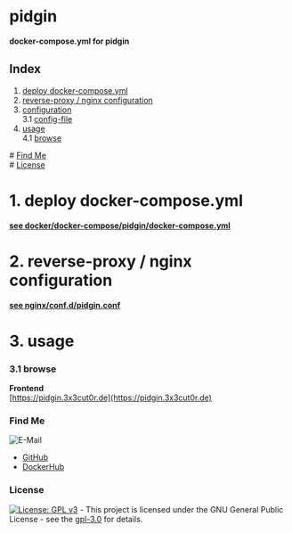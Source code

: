 # pidgin

**docker-compose.yml for pidgin**  

## Index

1. [deploy docker-compose.yml](#deploy)  
2. [reverse-proxy / nginx configuration](#reverse-proxy)  
3. [configuration](#configuration)  
  3.1 [config-file](#config-file)  
4. [usage](#usage)  
  4.1 [browse](#browse)  

\# [Find Me](#findme)  
\# [License](#license)  

# 1. deploy docker-compose.yml <a name="deploy"></a>  
**[see docker/docker-compose/pidgin/docker-compose.yml](https://github.com/3x3cut0r/vps/blob/main/docker/docker-compose/pidgin/docker-compose.yml)**  

# 2. reverse-proxy / nginx configuration <a name="reverse-proxy"></a>  
**[see nginx/conf.d/pidgin.conf](https://github.com/3x3cut0r/vps/blob/main/nginx/conf.d/pidgin.conf)**  

# 3. usage <a name="usage"></a>  

### 3.1 browse <a name="browse"></a>  
**Frontend**  
[https://pidgin.3x3cut0r.de](https://pidgin.3x3cut0r.de)  

### Find Me <a name="findme"></a>

![E-Mail](https://img.shields.io/badge/E--Mail-executor55%40gmx.de-red)
* [GitHub](https://github.com/3x3cut0r)
* [DockerHub](https://hub.docker.com/u/3x3cut0r)

### License <a name="license"></a>

[![License: GPL v3](https://img.shields.io/badge/License-GPLv3-blue.svg)](https://www.gnu.org/licenses/gpl-3.0) - This project is licensed under the GNU General Public License - see the [gpl-3.0](https://www.gnu.org/licenses/gpl-3.0.en.html) for details.
